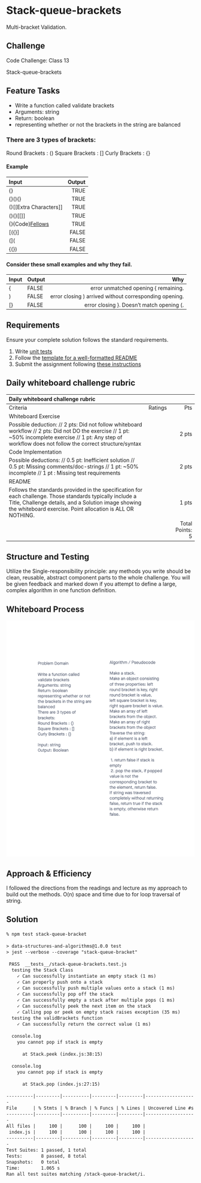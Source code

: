 # Stack-queue-brackets
<!-- Short summary or background information -->
Multi-bracket Validation.

## Challenge
<!-- Description of the challenge -->
Code Challenge: Class 13

Stack-queue-brackets

## Feature Tasks

- Write a function called validate brackets
- Arguments: string
- Return: boolean
- representing whether or not the brackets in the string are balanced


### There are 3 types of brackets:

Round Brackets : ()
Square Brackets : []
Curly Brackets : {}

#### Example

| Input	| Output |
| :---- | -----: |
|{}	| TRUE |
|{}(){}	| TRUE |
|()[[Extra Characters]]	| TRUE |
|(){}[[]]	| TRUE
|{}{Code}[Fellows](())	| TRUE |
|[({}]	| FALSE |
|(](	| FALSE |
|{(})	| FALSE |

#### Consider these small examples and why they fail.

| Input	| Output	| Why |
| :---- | ------ | ---:|
| {	| FALSE	| error unmatched opening { remaining. |
| )	| FALSE	| error closing ) arrived without corresponding opening. |
| [} | FALSE	| error closing }. Doesn’t match opening (. |




## Requirements

Ensure your complete solution follows the standard requirements.

  1. Write [unit tests](https://codefellows.github.io/common_curriculum/data_structures_and_algorithms/Challenge_Testing)
  2. Follow the [template for a well-formatted README](https://codefellows.github.io/common_curriculum/data_structures_and_algorithms/Challenge_Documentation)
  3. Submit the assignment following [these instructions](https://codefellows.github.io/common_curriculum/data_structures_and_algorithms/Challenge_Submission)

## Daily whiteboard challenge rubric

| Daily whiteboard challenge rubric | |  | 
| :--------------------------------------------------------- | :-: | -----------: |
| Criteria | Ratings	| Pts |
| Whiteboard Exercise | | |
| Possible deduction: // 2 pts: Did not follow whiteboard workflow // 2 pts: Did not DO the exercise // 1 pt: ~50% incomplete exercise // 1 pt: Any step of workflow does not follow the correct structure/syntax |    | 2 pts |
| Code Implementation | | |
| Possible deductions: // 0.5 pt: Inefficient solution // 0.5 pt: Missing comments/doc-strings // 1 pt: ~50% incomplete // 1 pt : Missing test requirements |  | 2 pts |
| README
Follows the standards provided in the specification for each challenge. Those standards typically include a Title, Challenge details, and a Solution image showing the whiteboard exercise. Point allocation is ALL OR NOTHING. |  | 1 pts |
| | |                                                             Total Points: 5   |

## Structure and Testing

Utilize the Single-responsibility principle: any methods you write should be clean, reusable, abstract component parts to the whole challenge. You will be given feedback and marked down if you attempt to define a large, complex algorithm in one function definition.

## Whiteboard Process
<!-- Embedded whiteboard image -->
![whiteboard-stack-queue-brackets](./stack-queue-brackets.png)

## Approach & Efficiency
<!-- What approach did you take? Why? What is the Big O space/time for this approach? -->
I followed the directions from the readings and lecture as my approach to build out the methods. O(n) space and time due to for loop traversal of string.

## Solution
<!-- Show how to run your code, and examples of it in action -->
```` node
% npm test stack-queue-bracket                       

> data-structures-and-algorithms@1.0.0 test
> jest --verbose --coverage "stack-queue-bracket"

 PASS  __tests__/stack-queue-brackets.test.js
  testing the Stack Class
    ✓ Can successfully instantiate an empty stack (1 ms)
    ✓ Can properly push onto a stack
    ✓ Can successfully push multiple values onto a stack (1 ms)
    ✓ Can successfully pop off the stack
    ✓ Can successfully empty a stack after multiple pops (1 ms)
    ✓ Can successfully peek the next item on the stack
    ✓ Calling pop or peek on empty stack raises exception (35 ms)
  testing the validBrackets function
    ✓ Can successfully return the correct value (1 ms)

  console.log
    you cannot pop if stack is empty

      at Stack.peek (index.js:38:15)

  console.log
    you cannot pop if stack is empty

      at Stack.pop (index.js:27:15)

----------|---------|----------|---------|---------|-------------------
File      | % Stmts | % Branch | % Funcs | % Lines | Uncovered Line #s 
----------|---------|----------|---------|---------|-------------------
All files |     100 |      100 |     100 |     100 |                   
 index.js |     100 |      100 |     100 |     100 |                   
----------|---------|----------|---------|---------|-------------------
Test Suites: 1 passed, 1 total
Tests:       8 passed, 8 total
Snapshots:   0 total
Time:        1.065 s
Ran all test suites matching /stack-queue-bracket/i.
````